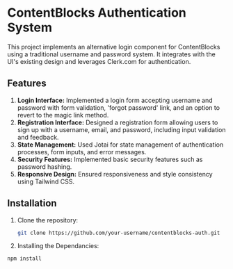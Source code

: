 # ContentBlocks Authentication System

This project implements an alternative login component for ContentBlocks using a traditional username and password system. It integrates with the UI's existing design and leverages Clerk.com for authentication.

## Features

1. **Login Interface:** Implemented a login form accepting username and password with form validation, 'forgot password' link, and an option to revert to the magic link method.
2. **Registration Interface:** Designed a registration form allowing users to sign up with a username, email, and password, including input validation and feedback.
3. **State Management:** Used Jotai for state management of authentication processes, form inputs, and error messages.
4. **Security Features:** Implemented basic security features such as password hashing.
5. **Responsive Design:** Ensured responsiveness and style consistency using Tailwind CSS.

## Installation

1. Clone the repository:

   ```bash
   git clone https://github.com/your-username/contentblocks-auth.git
   ```

2. Installing the Dependancies:

```bash
npm install
```
